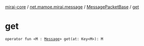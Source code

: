 [mirai-core](../../index.md) / [net.mamoe.mirai.message](../index.md) / [MessagePacketBase](index.md) / [get](./get.md)

# get

`operator fun <M : `[`Message`](../../net.mamoe.mirai.message.data/-message/index.md)`> get(at: Key<M>): M`